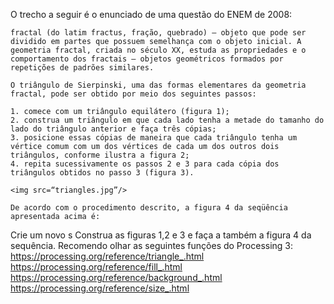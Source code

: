 

O trecho a seguir é o enunciado de uma questão do ENEM de 2008:

```
fractal (do latim fractus, fração, quebrado) — objeto que pode ser dividido em partes que possuem semelhança com o objeto inicial. A geometria fractal, criada no século XX, estuda as propriedades e o comportamento dos fractais — objetos geométricos formados por repetições de padrões similares.
 
O triângulo de Sierpinski, uma das formas elementares da geometria fractal, pode ser obtido por meio dos seguintes passos:
 
1. comece com um triângulo equilátero (figura 1);
2. construa um triângulo em que cada lado tenha a metade do tamanho do lado do triângulo anterior e faça três cópias;
3. posicione essas cópias de maneira que cada triângulo tenha um vértice comum com um dos vértices de cada um dos outros dois triângulos, conforme ilustra a figura 2;
4. repita sucessivamente os passos 2 e 3 para cada cópia dos triângulos obtidos no passo 3 (figura 3).

<img src=“triangles.jpg”/>

De acordo com o procedimento descrito, a figura 4 da seqüência apresentada acima é:
```

Crie um novo s
Construa as figuras 1,2 e 3 e faça a também a figura 4 da sequência. Recomendo olhar as seguintes funções do Processing 3:
https://processing.org/reference/triangle_.html
https://processing.org/reference/fill_.html
https://processing.org/reference/background_.html
https://processing.org/reference/size_.html